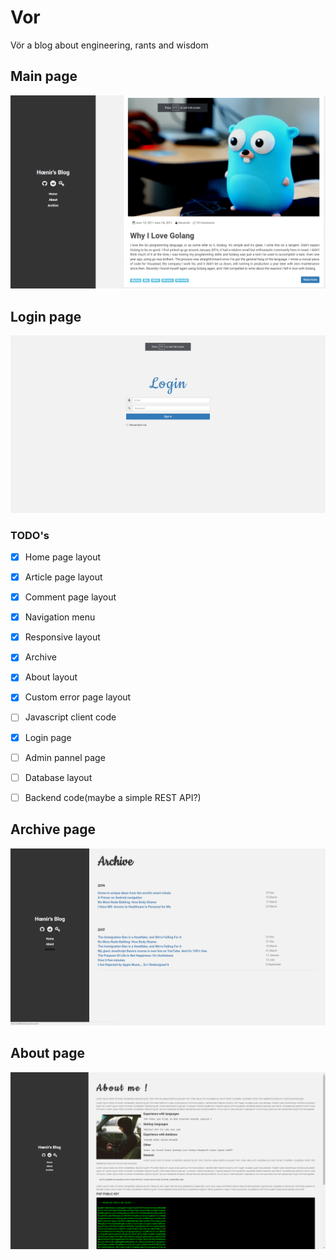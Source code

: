 # Vor

 Vör a blog about engineering, rants and wisdom

## Main page

![main-page](doc/main-page.png)

## Login page

![login-page](doc/login-page.png)

### TODO's

- [x] Home page layout
- [x] Article page layout
- [X] Comment page layout
- [x] Navigation menu
- [x] Responsive layout
- [x] Archive 
- [x] About layout
- [x] Custom error page layout
- [ ] Javascript client code
- [x] Login page
- [ ] Admin pannel page
- [ ] Database layout
- [ ] Backend code(maybe a simple REST API?)


## Archive page

![archive-page](doc/archive-page.png)

## About page
![about-page](doc/about-page.png)